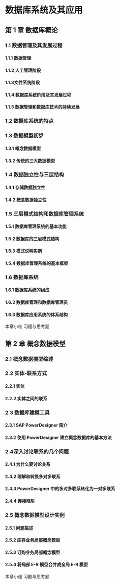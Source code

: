 # **数据库系统及其应用**
## **第 1 章 数据库概论**
### 1.1 数据管理及其发展过程
#### 1.1.1 数据管理
#### 1.1.2 人工管理阶段
#### 1.1.3文件系统阶段
#### 1.1.4 数据库系统阶段及其发展过程
#### 1.1.5 数据管理和数据库技术的持续发展
### 1.2 数据库系统的特点
### 1.3 数据模型初步
#### 1.3.1 概念数据模型
#### 1.3.2 传统的三大数据模型
### 1.4 数据独立性与三层结构
#### 1.4.1 存储数据独立性
#### 1.4.2 概念数据独立性
### 1.5 三层模式结构和数据库管理系统
#### 1.5.1 数据库管理系统的基本功能
#### 1.5.2 数据库的三层模式结构
#### 1.5.3 模式说明实例
#### 1.5.4 数据库管理系统的基本框架
### 1.6 数据库系统
#### 1.6.1 数据库系统的组成
#### 1.6.2 数据库管理和数据库管理员
#### 1.6.3 数据库应用系统的体系结构
本章小结
习题与思考题
## 第 2 章 概念数据模型
### 2.1 概念数据模型综述
### 2.2 实体-联系方式
#### 2.2.1 实体
#### 2.2.2 实体之间的联系
### 2.3 数据库建模工具
#### 2.3.1 SAP PowerDesigner 简介
#### 2.3.2 使用 PowerDesigner 建立概念数据库的基本方法
### 2.4深入讨论联系的几个问题
#### 2.4.1 为什么要讨论关系
#### 2.4.2 理解和转换多对多联系
#### 2.4.3 PowerDesigner 中的多对多联系转化为一对多联系
#### 2.4.4 连接陷阱
### 2.5 概念数据模型设计实例
#### 2.5.1 问题描述
#### 2.5.2 库存业务局部概念模型
#### 2.5.3 订购业务局部概念模型
#### 2.5.4 将局部 E-R 模型合并成全局 E-R 模型
本章小结
习题与思考题
